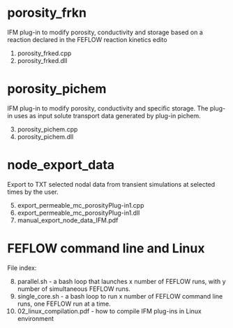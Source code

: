 # porosity_frkn

IFM plug-in to modify porosity, conductivity and storage based on a reaction declared in the FEFLOW reaction kinetics edito

1) porosity_frked.cpp
2) porosity_frked.dll

# porosity_pichem

IFM plug-in to modify porosity, conductivity and specific storage. The plug-in uses as input solute transport data generated by plug-in pichem.

3) porosity_pichem.cpp 
4) porosity_pichem.dll 

# node_export_data

Export to TXT selected nodal data from transient simulations at selected times by the user.

5) export_permeable_mc_porosityPlug-in1.cpp
6) export_permeable_mc_porosityPlug-in1.dll
7) manual_export_node_data_IFM.pdf

# FEFLOW command line and Linux

File index:

8) parallel.sh - a bash loop that launches x number of FEFLOW runs, with y number of simultaneous FEFLOW runs.
9) single_core.sh - a bash loop to run x number of FEFLOW command line runs, one FEFLOW run at a time.
10) 02_linux_compilation.pdf - how to compile IFM plug-ins in Linux environment
